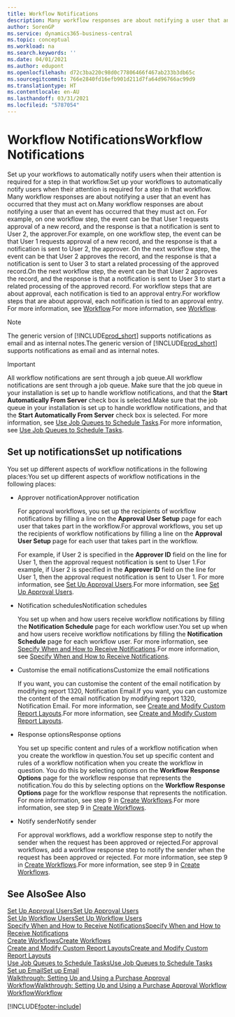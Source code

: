 ```yaml
---
title: Workflow Notifications
description: Many workflow responses are about notifying a user that an event has occurred that they must act on. For example, on one workflow step, the event can be that User 1 requests approval of a new record, and the response is that a notification is sent to User 2, the approver. On the next workflow step, the event can be that User 2 approves the record, and the response is that a notification is sent to User 3 to start a related processing of the approved record. For workflow steps that are about approval, each notification is tied to an approval entry.
author: SorenGP
ms.service: dynamics365-business-central
ms.topic: conceptual
ms.workload: na
ms.search.keywords: ''
ms.date: 04/01/2021
ms.author: edupont
ms.openlocfilehash: d72c3ba220c98d0c77806466f467ab233b3db65c
ms.sourcegitcommit: 766e2840fd16efb901d211d7fa64d96766ac99d9
ms.translationtype: HT
ms.contentlocale: en-AU
ms.lasthandoff: 03/31/2021
ms.locfileid: "5787054"
---
```

# <a name="workflow-notifications"></a><span data-ttu-id="ecea4-106">Workflow Notifications</span><span class="sxs-lookup"><span data-stu-id="ecea4-106">Workflow Notifications</span></span>

<span data-ttu-id="ecea4-107">Set up your workflows to automatically notify users when their attention is required for a step in that workflow.</span><span class="sxs-lookup"><span data-stu-id="ecea4-107">Set up your workflows to automatically notify users when their attention is required for a step in that workflow.</span></span> <span data-ttu-id="ecea4-108">Many workflow responses are about notifying a user that an event has occurred that they must act on.</span><span class="sxs-lookup"><span data-stu-id="ecea4-108">Many workflow responses are about notifying a user that an event has occurred that they must act on.</span></span> <span data-ttu-id="ecea4-109">For example, on one workflow step, the event can be that User 1 requests approval of a new record, and the response is that a notification is sent to User 2, the approver.</span><span class="sxs-lookup"><span data-stu-id="ecea4-109">For example, on one workflow step, the event can be that User 1 requests approval of a new record, and the response is that a notification is sent to User 2, the approver.</span></span> <span data-ttu-id="ecea4-110">On the next workflow step, the event can be that User 2 approves the record, and the response is that a notification is sent to User 3 to start a related processing of the approved record.</span><span class="sxs-lookup"><span data-stu-id="ecea4-110">On the next workflow step, the event can be that User 2 approves the record, and the response is that a notification is sent to User 3 to start a related processing of the approved record.</span></span> <span data-ttu-id="ecea4-111">For workflow steps that are about approval, each notification is tied to an approval entry.</span><span class="sxs-lookup"><span data-stu-id="ecea4-111">For workflow steps that are about approval, each notification is tied to an approval entry.</span></span> <span data-ttu-id="ecea4-112">For more information, see [Workflow](across-workflow.md).</span><span class="sxs-lookup"><span data-stu-id="ecea4-112">For more information, see [Workflow](across-workflow.md).</span></span>  

> [!NOTE]  
> <span data-ttu-id="ecea4-113">The generic version of [!INCLUDE[prod_short](includes/prod_short.md)] supports notifications as email and as internal notes.</span><span class="sxs-lookup"><span data-stu-id="ecea4-113">The generic version of [!INCLUDE[prod_short](includes/prod_short.md)] supports notifications as email and as internal notes.</span></span>  

> [!IMPORTANT]  
> <span data-ttu-id="ecea4-114">All workflow notifications are sent through a job queue.</span><span class="sxs-lookup"><span data-stu-id="ecea4-114">All workflow notifications are sent through a job queue.</span></span> <span data-ttu-id="ecea4-115">Make sure that the job queue in your installation is set up to handle workflow notifications, and that the **Start Automatically From Server** check box is selected.</span><span class="sxs-lookup"><span data-stu-id="ecea4-115">Make sure that the job queue in your installation is set up to handle workflow notifications, and that the **Start Automatically From Server** check box is selected.</span></span> <span data-ttu-id="ecea4-116">For more information, see [Use Job Queues to Schedule Tasks](admin-job-queues-schedule-tasks.md).</span><span class="sxs-lookup"><span data-stu-id="ecea4-116">For more information, see [Use Job Queues to Schedule Tasks](admin-job-queues-schedule-tasks.md).</span></span>

## <a name="set-up-notifications"></a><span data-ttu-id="ecea4-117">Set up notifications</span><span class="sxs-lookup"><span data-stu-id="ecea4-117">Set up notifications</span></span>

<span data-ttu-id="ecea4-118">You set up different aspects of workflow notifications in the following places:</span><span class="sxs-lookup"><span data-stu-id="ecea4-118">You set up different aspects of workflow notifications in the following places:</span></span>  

* <span data-ttu-id="ecea4-119">Approver notification</span><span class="sxs-lookup"><span data-stu-id="ecea4-119">Approver notification</span></span>

    <span data-ttu-id="ecea4-120">For approval workflows, you set up the recipients of workflow notifications by filling a line on the **Approval User Setup** page for each user that takes part in the workflow.</span><span class="sxs-lookup"><span data-stu-id="ecea4-120">For approval workflows, you set up the recipients of workflow notifications by filling a line on the **Approval User Setup** page for each user that takes part in the workflow.</span></span>  

    <span data-ttu-id="ecea4-121">For example, if User 2 is specified in the **Approver ID** field on the line for User 1, then the approval request notification is sent to User 1.</span><span class="sxs-lookup"><span data-stu-id="ecea4-121">For example, if User 2 is specified in the **Approver ID** field on the line for User 1, then the approval request notification is sent to User 1.</span></span> <span data-ttu-id="ecea4-122">For more information, see [Set Up Approval Users](across-how-to-set-up-approval-users.md).</span><span class="sxs-lookup"><span data-stu-id="ecea4-122">For more information, see [Set Up Approval Users](across-how-to-set-up-approval-users.md).</span></span>  
* <span data-ttu-id="ecea4-123">Notification schedules</span><span class="sxs-lookup"><span data-stu-id="ecea4-123">Notification schedules</span></span>

    <span data-ttu-id="ecea4-124">You set up when and how users receive workflow notifications by filling the **Notification Schedule** page for each workflow user.</span><span class="sxs-lookup"><span data-stu-id="ecea4-124">You set up when and how users receive workflow notifications by filling the **Notification Schedule** page for each workflow user.</span></span> <span data-ttu-id="ecea4-125">For more information, see [Specify When and How to Receive Notifications](across-how-to-specify-when-and-how-to-receive-notifications.md).</span><span class="sxs-lookup"><span data-stu-id="ecea4-125">For more information, see [Specify When and How to Receive Notifications](across-how-to-specify-when-and-how-to-receive-notifications.md).</span></span>  
* <span data-ttu-id="ecea4-126">Customise the email notifications</span><span class="sxs-lookup"><span data-stu-id="ecea4-126">Customize the email notifications</span></span>

    <span data-ttu-id="ecea4-127">If you want, you can customise the content of the email notification by modifying report 1320, Notification Email.</span><span class="sxs-lookup"><span data-stu-id="ecea4-127">If you want, you can customize the content of the email notification by modifying report 1320, Notification Email.</span></span> <span data-ttu-id="ecea4-128">For more information, see [Create and Modify Custom Report Layouts](ui-how-create-custom-report-layout.md).</span><span class="sxs-lookup"><span data-stu-id="ecea4-128">For more information, see [Create and Modify Custom Report Layouts](ui-how-create-custom-report-layout.md).</span></span>  
* <span data-ttu-id="ecea4-129">Response options</span><span class="sxs-lookup"><span data-stu-id="ecea4-129">Response options</span></span>

    <span data-ttu-id="ecea4-130">You set up specific content and rules of a workflow notification when you create the workflow in question.</span><span class="sxs-lookup"><span data-stu-id="ecea4-130">You set up specific content and rules of a workflow notification when you create the workflow in question.</span></span> <span data-ttu-id="ecea4-131">You do this by selecting options on the **Workflow Response Options** page for the workflow response that represents the notification.</span><span class="sxs-lookup"><span data-stu-id="ecea4-131">You do this by selecting options on the **Workflow Response Options** page for the workflow response that represents the notification.</span></span> <span data-ttu-id="ecea4-132">For more information, see step 9 in [Create Workflows](across-how-to-create-workflows.md).</span><span class="sxs-lookup"><span data-stu-id="ecea4-132">For more information, see step 9 in [Create Workflows](across-how-to-create-workflows.md).</span></span>  

* <span data-ttu-id="ecea4-133">Notify sender</span><span class="sxs-lookup"><span data-stu-id="ecea4-133">Notify sender</span></span>

    <span data-ttu-id="ecea4-134">For approval workflows, add a workflow response step to notify the sender when the request has been approved or rejected.</span><span class="sxs-lookup"><span data-stu-id="ecea4-134">For approval workflows, add a workflow response step to notify the sender when the request has been approved or rejected.</span></span> <span data-ttu-id="ecea4-135">For more information, see step 9 in [Create Workflows](across-how-to-create-workflows.md).</span><span class="sxs-lookup"><span data-stu-id="ecea4-135">For more information, see step 9 in [Create Workflows](across-how-to-create-workflows.md).</span></span>  

## <a name="see-also"></a><span data-ttu-id="ecea4-136">See Also</span><span class="sxs-lookup"><span data-stu-id="ecea4-136">See Also</span></span>

[<span data-ttu-id="ecea4-137">Set Up Approval Users</span><span class="sxs-lookup"><span data-stu-id="ecea4-137">Set Up Approval Users</span></span>](across-how-to-set-up-approval-users.md)  
[<span data-ttu-id="ecea4-138">Set Up Workflow Users</span><span class="sxs-lookup"><span data-stu-id="ecea4-138">Set Up Workflow Users</span></span>](across-how-to-set-up-workflow-users.md)  
[<span data-ttu-id="ecea4-139">Specify When and How to Receive Notifications</span><span class="sxs-lookup"><span data-stu-id="ecea4-139">Specify When and How to Receive Notifications</span></span>](across-how-to-specify-when-and-how-to-receive-notifications.md)  
[<span data-ttu-id="ecea4-140">Create Workflows</span><span class="sxs-lookup"><span data-stu-id="ecea4-140">Create Workflows</span></span>](across-how-to-create-workflows.md)  
[<span data-ttu-id="ecea4-141">Create and Modify Custom Report Layouts</span><span class="sxs-lookup"><span data-stu-id="ecea4-141">Create and Modify Custom Report Layouts</span></span>](ui-how-create-custom-report-layout.md)  
[<span data-ttu-id="ecea4-142">Use Job Queues to Schedule Tasks</span><span class="sxs-lookup"><span data-stu-id="ecea4-142">Use Job Queues to Schedule Tasks</span></span>](admin-job-queues-schedule-tasks.md)  
[<span data-ttu-id="ecea4-143">Set up Email</span><span class="sxs-lookup"><span data-stu-id="ecea4-143">Set up Email</span></span>](admin-how-setup-email.md)  
[<span data-ttu-id="ecea4-144">Walkthrough: Setting Up and Using a Purchase Approval Workflow</span><span class="sxs-lookup"><span data-stu-id="ecea4-144">Walkthrough: Setting Up and Using a Purchase Approval Workflow</span></span>](walkthrough-setting-up-and-using-a-purchase-approval-workflow.md)  
[<span data-ttu-id="ecea4-145">Workflow</span><span class="sxs-lookup"><span data-stu-id="ecea4-145">Workflow</span></span>](across-workflow.md)  


[!INCLUDE[footer-include](includes/footer-banner.md)]